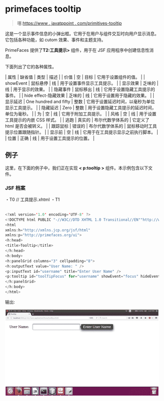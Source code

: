 # primefaces tooltip

> 噻:[https://www . javatppoint . com/primitives-tooltip](https://www.javatpoint.com/primefaces-tooltip)

这是一个显示事件信息的小弹出框。它用于在用户与组件交互时向用户显示消息。它包括各种功能，如 cutom 效果、事件和主题支持。

PrimeFaces 提供了**T2:工具提示>** 组件，用于在 JSF 应用程序中创建信息性消息。

下面列出了它的各种属性。

| 属性 | 缺省值 | 类型 | 描述 |
| 价值 | 空 | 目标 | 它用于设置组件的值。 |
| showEvent | 鼠标悬停 | 线 | 用于设置事件显示工具提示。 |
| 显示效果 | 乏味的 | 线 | 用于显示的效果。 |
| 隐藏事件 | 鼠标移出 | 线 | 它用于设置隐藏工具提示的事件。 |
| hide effect-隐藏效果 | 乏味的 | 线 | 它用于设置用于隐藏的效果。 |
| 显示延迟 | One hundred and fifty | 整数 | 它用于设置延迟时间，以毫秒为单位显示工具提示。 |
| 隐藏延迟 | Zero | 整数 | 用于设置隐藏工具提示的延迟时间，单位为毫秒。 |
| 为 | 空 | 线 | 它用于附加工具提示。 |
| 风格 | 空 | 线 | 用于设置工具提示的内嵌 CSS 样式。 |
| 逃跑 | 真实的 | 布尔代数学体系的 | 它定义了 html 是否会被转义。 |
| 跟踪鼠标 | 错误的 | 布尔代数学体系的 | 鼠标移动时工具提示位置跟随指针。 |
| 显示前 | 空 | 线 | 它用于在工具提示显示之前执行脚本。 |
| 位置 | 正确 | 线 | 用于设置工具提示的位置。 |

## 例子

这里，在下面的例子中，我们正在实现 **< p:tooltip >** 组件。本示例包含以下文件。

### JSF 档案

・T0️ // 工具提示.xhtml ・T1️

```java

<?xml version='1.0' encoding='UTF-8' ?>
<!DOCTYPE html PUBLIC "-//W3C//DTD XHTML 1.0 Transitional//EN""http://www.w3.org/TR/xhtml1/DTD/xhtml1-transitional.dtd">
<html 
xmlns:h="http://xmlns.jcp.org/jsf/html"
xmlns:p="http://primefaces.org/ui">
<h:head>
<title>Tooltip</title>
</h:head>
<h:body>
<h:panelGrid columns="3" cellpadding="8">
<h:outputText value="User Name: " />
<p:inputText id="username" title="Enter User Name" />
<p:tooltip id="toolTipFocus" for="username" showEvent="focus" hideEvent="blur" />
</h:panelGrid>
</h:body>
</html>

```

输出:

![PrimeFaces Tooltip 1](img/fca075b303ebbab793d84f95afa0a8dd.png)